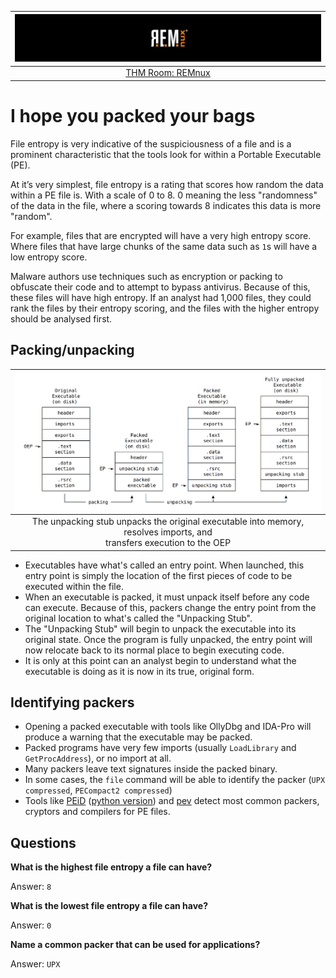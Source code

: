 | ![REMnux](../../_static/images/remnux-room-banner.png)
|:--:|
| [THM Room: REMnux](https://tryhackme.com/room/malremnuxv2) |

# I hope you packed your bags

File entropy is very indicative of the suspiciousness of a file and is a prominent characteristic that the tools 
look for within a Portable Executable (PE).

At it’s very simplest, file entropy is a rating that scores how random the data within a PE file is. With a scale of 
0 to 8. 0 meaning the less "randomness" of the data in the file, where a scoring towards 8 indicates this data is 
more "random".

For example, files that are encrypted will have a very high entropy score. Where files that have large chunks of the 
same data such as `1`s will have a low entropy score.

Malware authors use techniques such as encryption or packing to obfuscate their code and to attempt to bypass 
antivirus. Because of this, these files will have high entropy. If an analyst had 1,000 files, they could rank the 
files by their entropy scoring, and the files with the higher entropy should be analysed first.

## Packing/unpacking

| ![Packing/Unpacking](../../_static/images/packing-unpacking.png)
|:--:|
| The unpacking stub unpacks the original executable into memory, resolves imports, and <br> transfers execution to the OEP |

* Executables have what's called an entry point. When launched, this entry point is simply the location of the first 
pieces of code to be executed within the file.
* When an executable is packed, it must unpack itself before any code can execute. Because of this, packers change 
the entry point from the original location to what's called the "Unpacking Stub".
* The "Unpacking Stub" will begin to unpack the executable into its original state. Once the program is fully 
unpacked, the entry point will now relocate back to its normal place to begin executing code.
* It is only at this point can an analyst begin to understand what the executable is doing as it is now in its true, 
original form.

## Identifying packers

* Opening a packed executable with tools like OllyDbg and IDA-Pro will produce a warning that the executable may be 
packed.
* Packed programs have very few imports (usually `LoadLibrary` and `GetProcAddress`), or no import at all.
* Many packers leave text signatures inside the packed binary.
* In some cases, the `file` command will be able to identify the packer (`UPX compressed`, `PECompact2 compressed`)
* Tools like [PEiD](https://github.com/wolfram77web/app-peid) ([python version](https://github.com/packing-box/peid)) 
and [pev](https://www.kali.org/tools/pev/) detect most common packers, cryptors and compilers for PE files.

## Questions

**What is the highest file entropy a file can have?**

Answer: `8`

**What is the lowest file entropy a file can have?**

Answer: `0`

**Name a common packer that can be used for applications?**

Answer: `UPX`


